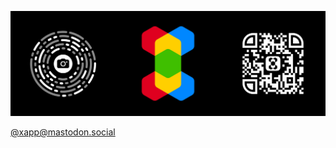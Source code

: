 [![X.app](https://github.com/xapp/.github/blob/main/profile/banner.png)](https://xapp.website)

<a rel="nofollow me" href="https://mastodon.social/@xapp">@xapp@mastodon.social</a>
